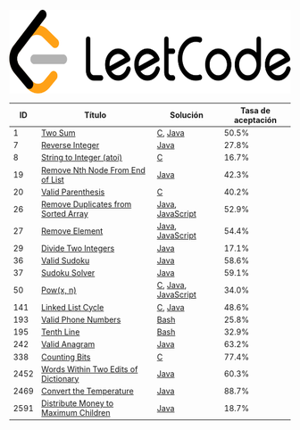 <p><img height="150px" width="auto" src="https://github.com/aflr/aflr/blob/main/src/LeetCode.png"></p>

ID | Título | Solución | Tasa de aceptación
---|--------|----------|-------------------
1|[Two Sum](https://leetcode.com/problems/two-sum)|[C](https://github.com/aflr/LeetCode/blob/main/Problems/Two-Sum/Two-Sum.c), [Java](https://github.com/aflr/LeetCode/blob/main/Problems/Two-Sum/Two-Sum.java)|50.5%
7|[Reverse Integer](https://leetcode.com/problems/reverse-integer)|[Java](https://github.com/aflr/LeetCode/blob/main/Problems/Reverse-Integer/Reverse-Integer.java)|27.8%
8|[String to Integer (atoi)](https://leetcode.com/problems/string-to-integer-atoi)|[C](https://github.com/aflr/LeetCode/blob/main/Problems/String-to-Integer-(atoi)/String-to-Integer-(atoi).c)|16.7%
19|[Remove Nth Node From End of List](https://leetcode.com/problems/remove-nth-node-from-end-of-list)|[Java](https://github.com/aflr/LeetCode/blob/main/Problems/Remove-Nth-Node-From-End-of-List/Remove-Nth-Node-From-End-of-List.java)|42.3%
20|[Valid Parenthesis](https://leetcode.com/problems/valid-parentheses/)|[C](https://github.com/aflr/LeetCode/blob/main/Problems/Valid-Parenthesis/Valid-Parenthesis.c)|40.2%
26|[Remove Duplicates from Sorted Array](https://leetcode.com/problems/remove-duplicates-from-sorted-array)|[Java](https://github.com/aflr/LeetCode/blob/main/Problems/Remove-Duplicates-from-Sorted-Array/Remove-Duplicates-from-Sorted-Array.java), [JavaScript](https://github.com/aflr/LeetCode/blob/main/Problems/Remove-Duplicates-from-Sorted-Array/Remove-Duplicates-from-Sorted-Array.js)|52.9%
27|[Remove Element](https://leetcode.com/problems/remove-element)|[Java](https://github.com/aflr/LeetCode/blob/main/Problems/Remove-Element/Remove-Element.java), [JavaScript](https://github.com/aflr/LeetCode/blob/main/Problems/Remove-Element/Remove-Element.js)|54.4%
29|[Divide Two Integers](https://leetcode.com/problems/divide-two-integers)|[Java](https://github.com/aflr/LeetCode/blob/main/Problems/Divide-Two-Integers/Divide-Two-Integers.java)|17.1%
36|[Valid Sudoku](https://leetcode.com/problems/valid-sudoku)|[Java](https://github.com/aflr/LeetCode/blob/main/Problems/Valid-Sudoku/Valid-Sudoku.java)|58.6%
37|[Sudoku Solver](https://leetcode.com/problems/sudoku-solver)|[Java](https://github.com/aflr/LeetCode/blob/main/Problems/Sudoku-Solver/Sudoku-Solver.java)|59.1%
50|[Pow(x, n)](https://leetcode.com/problems/powx-n)|[C](https://github.com/aflr/LeetCode/blob/main/Problems/Pow(x%2Cn)/Pow(x%2Cn).c), [Java](https://github.com/aflr/LeetCode/blob/main/Problems/Pow(x%2Cn)/Pow(x%2Cn).java), [JavaScript](https://github.com/aflr/LeetCode/blob/main/Problems/Pow(x%2Cn)/Pow(x%2Cn).js)|34.0%
141|[Linked List Cycle](https://leetcode.com/problems/linked-list-cycle)|[C](https://github.com/aflr/LeetCode/blob/main/Problems/Linked-List-Cycle/Linked-List-Cycle.c), [Java](https://github.com/aflr/LeetCode/blob/main/Problems/Linked-List-Cycle/Linked-List-Cycle.java)|48.6%
193|[Valid Phone Numbers](https://leetcode.com/problems/valid-phone-numbers)|[Bash](https://github.com/aflr/LeetCode/blob/main/Problems/Valid-Phone-Numbers/Valid-Phone-Numbers.sh)|25.8%
195|[Tenth Line](https://leetcode.com/problems/tenth-line)|[Bash](https://github.com/aflr/LeetCode/blob/main/Problems/Tenth-Line/Tenth-Line.sh)|32.9%
242|[Valid Anagram](https://leetcode.com/problems/valid-anagram)|[Java](https://github.com/aflr/LeetCode/blob/main/Problems/Valid-Anagram/Valid-Anagram.java)|63.2%
338|[Counting Bits](https://leetcode.com/problems/counting-bits)|[C](https://github.com/aflr/LeetCode/blob/main/Problems/Counting-Bits/Counting-Bits.c)|77.4%
2452|[Words Within Two Edits of Dictionary](https://leetcode.com/problems/words-within-two-edits-of-dictionary)|[Java](https://github.com/aflr/LeetCode/blob/main/Problems/Words-Within-Two-Edits-of-Dictionary/Words-Within-Two-Edits-of-Dictionary.java)|60.3%
2469|[Convert the Temperature](https://leetcode.com/problems/convert-the-temperature)|[Java](https://github.com/aflr/LeetCode/blob/main/Problems/Convert-the-Temperature/Convert-the-Temperature.java)|88.7%
2591|[Distribute Money to Maximum Children](https://leetcode.com/problems/distribute-money-to-maximum-children)|[Java](https://github.com/aflr/LeetCode/blob/main/Problems/Distribute-Money-to-Maximum-Children/Distribute-Money-to-Maximum-Children.java)|18.7%
